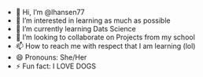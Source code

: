 - 👋 Hi, I’m @lhansen77
- 👀 I’m interested in learning as much as possible
- 🌱 I’m currently learning Dats Science
- 💞️ I’m looking to collaborate on Projects from my school
- 📫 How to reach me with respect that I am learning (lol)
- 😄 Pronouns: She/Her
- ⚡ Fun fact: I LOVE DOGS

<!---
lhansen77/lhansen77 is a ✨ special ✨ repository because its `README.md` (this file) appears on your GitHub profile.
You can click the Preview link to take a look at your changes.
--->
